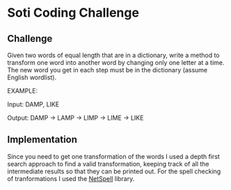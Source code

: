 # Soti Coding Challenge

## Challenge
Given two words of equal length that are in a dictionary, write a method to transform one word 
into another word by changing only one letter at a time. The new word you get in each step must be in the dictionary 
(assume English wordlist). 

EXAMPLE: 

Input: DAMP, LIKE 

Output: DAMP -> LAMP -> LIMP -> LIME -> LIKE

## Implementation
Since you need to get one transformation of the words I used a depth first search approach to 
find a valid transformation, keeping track of all the intermediate results so that 
they can be printed out. For the spell checking of tranformations I used the [NetSpell] library.

[NetSpell]: https://github.com/loresoft/NetSpell 